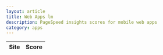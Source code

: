 ```yaml
---
layout: article
title: Web Apps lm
description: PageSpeed insights scores for mobile web apps
category: apps
---
```

|Site|Score|
|----|-----|
